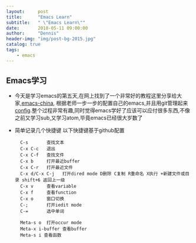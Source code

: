 ```yaml
---
layout:     post
title:      "Emacs Learn"
subtitle:   " \"Emacs Learn\""
date:       2018-05-11 09:00:00
author:     "Dennis"
header-img: "img/post-bg-2015.jpg"
catalog: true
tags:
    - emacs
---
```


## Emacs学习

- 今天是学习emacs的第五天,在网上找到了一个非常好的教程这里分享给大家,[emacs-china][1],
根据老师一步一步的配置自己的emacs,并且用git管理起来[config][2].整个过程非常有趣,同时觉得emacs学好了应该可以应付很多东西,不像之前又学习sub,又学习atom,毕竟emacs已经很大岁数了

- 简单记录几个快捷键
以下快捷键基于github配置  

        C-s       查找文本
        C-x C-c   退出
        C-x C-f   查找文件
        C-x b     打开最近buffer
        C-x C-r   打开最近文件
        C-x d/C-x C-j   打开dired mode D删除 C复制 R重命名 X执行 +新建文件或目录 shift+6 返回上一级
        C-x v     查看variable
        C-x f     查看function
        C-x o     窗口切换
        C-;       打开iedit mode
        C-=       选中单词
        
        Meta-s o  打开occur mode
        Meta-x i-buffer 查看buffer
        Meta-s i 查看函数
        
        











[1]:http://book.emacs-china.org/
[2]:https://github.com/dennissky/emacs.git